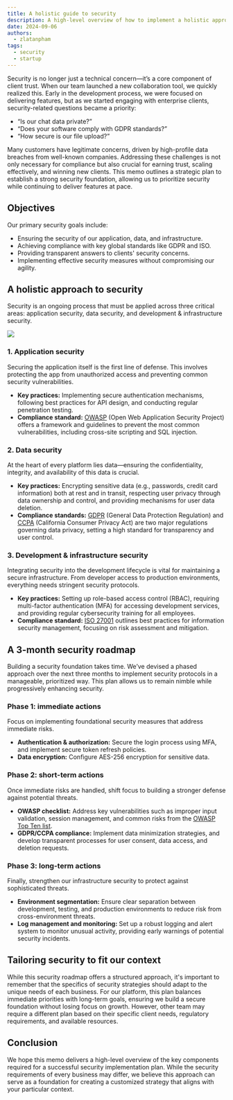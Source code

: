 ```yaml
---
title: A holistic guide to security
description: A high-level overview of how to implement a holistic approach to securing your application platform.
date: 2024-09-06
authors:
  - zlatanpham
tags:
  - security
  - startup
---
```


Security is no longer just a technical concern—it’s a core component of client trust. When our team launched a new collaboration tool, we quickly realized this. Early in the development process, we were focused on delivering features, but as we started engaging with enterprise clients, security-related questions became a priority:

- “Is our chat data private?”
- “Does your software comply with GDPR standards?”
- “How secure is our file upload?”

Many customers have legitimate concerns, driven by high-profile data breaches from well-known companies. Addressing these challenges is not only necessary for compliance but also crucial for earning trust, scaling effectively, and winning new clients. This memo outlines a strategic plan to establish a strong security foundation, allowing us to prioritize security while continuing to deliver features at pace.

## Objectives

Our primary security goals include:

- Ensuring the security of our application, data, and infrastructure.
- Achieving compliance with key global standards like GDPR and ISO.
- Providing transparent answers to clients' security concerns.
- Implementing effective security measures without compromising our agility.

## A holistic approach to security

Security is an ongoing process that must be applied across three critical areas: application security, data security, and development & infrastructure security.

![](assets/a-holistic-guide-to-security-20240906110413200.webp)

### 1. Application security

Securing the application itself is the first line of defense. This involves protecting the app from unauthorized access and preventing common security vulnerabilities.

- **Key practices:** Implementing secure authentication mechanisms, following best practices for API design, and conducting regular penetration testing.
- **Compliance standard:** [OWASP](https://owasp.org/) (Open Web Application Security Project) offers a framework and guidelines to prevent the most common vulnerabilities, including cross-site scripting and SQL injection.

### 2. Data security

At the heart of every platform lies data—ensuring the confidentiality, integrity, and availability of this data is crucial.

- **Key practices:** Encrypting sensitive data (e.g., passwords, credit card information) both at rest and in transit, respecting user privacy through data ownership and control, and providing mechanisms for user data deletion.
- **Compliance standards:** [GDPR](https://gdpr-info.eu/) (General Data Protection Regulation) and [CCPA](https://oag.ca.gov/privacy/ccpa) (California Consumer Privacy Act) are two major regulations governing data privacy, setting a high standard for transparency and user control.

### 3. Development & infrastructure security

Integrating security into the development lifecycle is vital for maintaining a secure infrastructure. From developer access to production environments, everything needs stringent security protocols.

- **Key practices:** Setting up role-based access control (RBAC), requiring multi-factor authentication (MFA) for accessing development services, and providing regular cybersecurity training for all employees.
- **Compliance standard:** [ISO 27001](https://www.iso.org/standard/27001) outlines best practices for information security management, focusing on risk assessment and mitigation.

## A 3-month security roadmap

Building a security foundation takes time. We’ve devised a phased approach over the next three months to implement security protocols in a manageable, prioritized way. This plan allows us to remain nimble while progressively enhancing security.

### Phase 1: immediate actions

Focus on implementing foundational security measures that address immediate risks.

- **Authentication & authorization:** Secure the login process using MFA, and implement secure token refresh policies.
- **Data encryption:** Configure AES-256 encryption for sensitive data.

### Phase 2: short-term actions

Once immediate risks are handled, shift focus to building a stronger defense against potential threats.

- **OWASP checklist:** Address key vulnerabilities such as improper input validation, session management, and common risks from the [OWASP Top Ten list](https://owasp.org/www-project-top-ten/).
- **GDPR/CCPA compliance:** Implement data minimization strategies, and develop transparent processes for user consent, data access, and deletion requests.

### Phase 3: long-term actions

Finally, strengthen our infrastructure security to protect against sophisticated threats.

- **Environment segmentation:** Ensure clear separation between development, testing, and production environments to reduce risk from cross-environment threats.
- **Log management and monitoring:** Set up a robust logging and alert system to monitor unusual activity, providing early warnings of potential security incidents.

## Tailoring security to fit our context

While this security roadmap offers a structured approach, it's important to remember that the specifics of security strategies should adapt to the unique needs of each business. For our platform, this plan balances immediate priorities with long-term goals, ensuring we build a secure foundation without losing focus on growth. However, other team may require a different plan based on their specific client needs, regulatory requirements, and available resources.

## Conclusion

We hope this memo delivers a high-level overview of the key components required for a successful security implementation plan. While the security requirements of every business may differ, we believe this approach can serve as a foundation for creating a customized strategy that aligns with your particular context.

